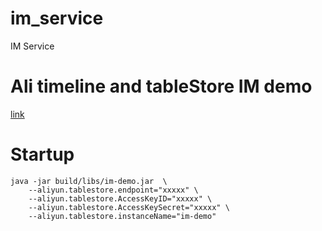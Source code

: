 # im_service
IM Service

# Ali timeline and tableStore IM demo
[link](https://yq.aliyun.com/articles/625817?utm_content=m_1000012953)


# Startup
```
java -jar build/libs/im-demo.jar  \
    --aliyun.tablestore.endpoint="xxxxx" \
    --aliyun.tablestore.AccessKeyID="xxxxx" \
    --aliyun.tablestore.AccessKeySecret="xxxxx" \
    --aliyun.tablestore.instanceName="im-demo"

```
